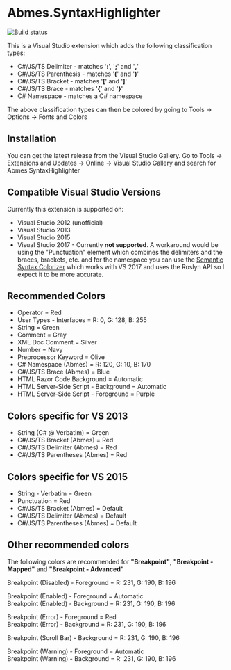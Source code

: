 Abmes.SyntaxHighlighter
=======================
[![Build status](https://ci.appveyor.com/api/projects/status/bdm9l3rwyhlt477w?svg=true)](https://ci.appveyor.com/project/abmes/syntaxhighlighter)

This is a Visual Studio extension which adds the following classification types:
- C#/JS/TS Delimiter - matches '**:**', '**;**' and '**,**'
- C#/JS/TS Parenthesis - matches '**(**' and '**)**'
- C#/JS/TS Bracket - matches '**[**' and '**]**'
- C#/JS/TS Brace - matches '**{**' and '**}**'
- C# Namespace - matches a C# namespace

The above classification types can then be colored by going to Tools -> Options -> Fonts and Colors

Installation
------------
You can get the latest release from the Visual Studio Gallery. Go to Tools -> Extensions and Updates -> Online -> Visual Studio Gallery and search for Abmes SyntaxHighlighter

Compatible Visual Studio Versions
---------------------------------
Currently this extension is supported on:
* Visual Studio 2012 (unofficial)
* Visual Studio 2013
* Visual Studio 2015
* Visual Studio 2017 - Currently **not supported**.
  A workaround would be using the "Punctuation" element which combines the delimiters and the braces, brackets, etc. and for the namespace you can use the [Semantic Syntax Colorizer](https://github.com/hicknhack-software/semantic-colorizer) which works with VS 2017 and uses the Roslyn API so I expect it to be more accurate.

Recommended Colors
------------------
- Operator = Red
- User Types - Interfaces = R: 0, G: 128, B: 255
- String = Green
- Comment = Gray
- XML Doc Comment = Silver
- Number = Navy
- Preprocessor Keyword = Olive
- C# Namespace (Abmes) = R: 120, G: 10, B: 170
- C#/JS/TS Brace (Abmes) = Blue
- HTML Razor Code Background = Automatic
- HTML Server-Side Script - Background = Automatic
- HTML Server-Side Script - Foreground = Purple

Colors specific for VS 2013
---------------------------------------
- String (C# @ Verbatim) = Green
- C#/JS/TS Bracket (Abmes) = Red
- C#/JS/TS Delimiter (Abmes) = Red
- C#/JS/TS Parentheses (Abmes) = Red

Colors specific for VS 2015
------------------------------
- String - Verbatim = Green
- Punctuation = Red
- C#/JS/TS Bracket (Abmes) = Default
- C#/JS/TS Delimiter (Abmes) = Default
- C#/JS/TS Parentheses (Abmes) = Default

Other recommended colors
------------------------
The following colors are recommended for **"Breakpoint"**, **"Breakpoint - Mapped"** and **"Breakpoint - Advanced"**

Breakpoint (Disabled) - Foreground = R: 231, G: 190, B: 196

Breakpoint (Enabled) - Foreground = Automatic  
Breakpoint (Enabled) - Background = R: 231, G: 190, B: 196

Breakpoint (Error) - Foreground = Red  
Breakpoint (Error) - Background = R: 231, G: 190, B: 196

Breakpoint (Scroll Bar) - Background = R: 231, G: 190, B: 196

Breakpoint (Warning) - Foreground = Automatic  
Breakpoint (Warning) - Background = R: 231, G: 190, B: 196
